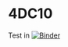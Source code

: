 # 4DC10

Test in [![Binder](https://mybinder.org/badge_logo.svg)](https://mybinder.org/v2/gh/Nickp1993/4DC10/HEAD)

